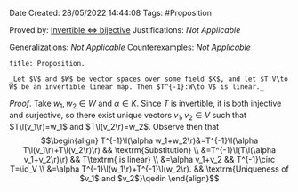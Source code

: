 <div class="topSpace"></div>

Date Created: 28/05/2022 14:44:08
Tags: #Proposition

Proved by: [Invertible $\Leftrightarrow$ bijective](Invertible%20iff%20bijective.md)
Justifications: _Not Applicable_

Generalizations: _Not Applicable_
Counterexamples: _Not Applicable_

``` ad-Proposition
title: Proposition.

_Let $V$ and $W$ be vector spaces over some field $K$, and let $T:V\to W$ be an invertible linear map. Then $T^{-1}:W\to V$ is linear._

```

_Proof_. Take $w_1,w_2\in W$ and $\alpha\in K$. Since $T$ is invertible, it is both injective and surjective, so there exist unique vectors $v_1,v_2\in V$ such that $T\l(v_1\r)=w_1$ and $T\l(v_2\r)=w_2$. Observe then that
$$\begin{align}
    T^{-1}\l(\alpha w_1+w_2\r)&=T^{-1}\l(\alpha T\l(v_1\r)+T\l(v_2\r)\r) && \textrm{Substitution} \\
    &=T^{-1}\l(T\l(\alpha v_1+v_2\r)\r) && T\textrm{ is linear} \\
    &=\alpha v_1+v_2 && T^{-1}\circ T=\id_V \\
    &=\alpha T^{-1}\l(w_1\r)+T^{-1}\l(w_2\r). && \textrm{Uniqueness of $v_1$ and $v_2$}\qedin
\end{align}$$
